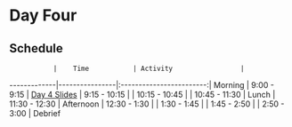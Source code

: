 # Day Four

## Schedule
 	           |	Time           | Activity                 |
-------------|----------------|:------------------------:|
 Morning	   |  9:00 - 9:15   | [Day 4 Slides]()
       	     |  9:15 - 10:15  | 
       	     |  10:15 - 10:45 | 
       	     |  10:45 - 11:30 | 
 Lunch       |  11:30 - 12:30 |
 Afternoon   |  12:30 - 1:30  | 
       	     |  1:30 - 1:45   | 
       	     |  1:45 - 2:50   | 
       	     |  2:50 - 3:00   | Debrief
